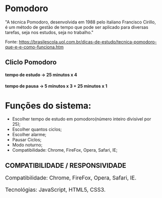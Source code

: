 # Pomodoro

<p>"A técnica Pomodoro, desenvolvida em 1988 pelo italiano Francisco Cirillo, é um método de gestão de tempo que pode ser aplicado para diversas tarefas, seja nos estudos, seja no trabalho."

Fonte: https://brasilescola.uol.com.br/dicas-de-estudo/tecnica-pomodoro-que-e-e-como-funciona.htm</p>

<h2>Cliclo Pomodoro</h2>
<h4> tempo de estudo -> 25 minutos x 4 </h4>
<h4> tempo de pausa -> 5 minutos x 3 + 25 minutos x 1 </h4>

# Funções do sistema:
<ul>
    <li>Escolher tempo de estudo em pomodoro(número inteiro divisível por 25);</li>
    <li>Escolher quantos ciclos;</li>
    <li>Escolher alarme;</li>
    <li>Pausar Ciclos;</li>
    <li>Modo noturno;</li>
    <li>Compatibilidade: Chrome, FireFox, Opera, Safari, IE;</li>
</ul>

## COMPATIBILIDADE / RESPONSIVIDADE

<p style="font-size: 1.25em;">Compatibilidade: Chrome, FireFox, Opera, Safari, IE.</p>
<p style="font-size: 1.25em;">Tecnológias: JavaScript, HTML5, CSS3.</p>
